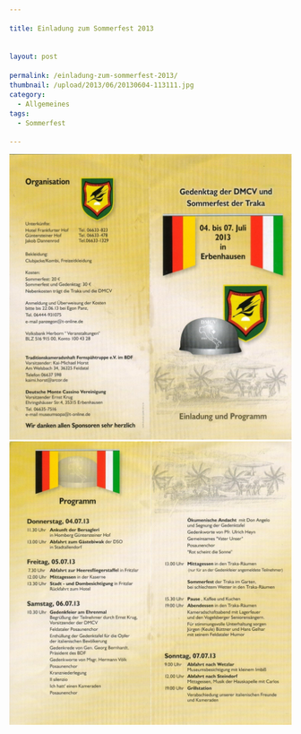 ```yaml
---

title: Einladung zum Sommerfest 2013


layout: post

permalink: /einladung-zum-sommerfest-2013/
thumbnail: /upload/2013/06/20130604-113111.jpg
category:
  - Allgemeines
tags:
  - Sommerfest

---
```

<a href="/upload/2013/06/20130604-112913.jpg"><img class="alignnone size-full" alt="" src="/upload/2013/06/20130604-112913.jpg" /></a><a href="/upload/2013/06/20130604-112924.jpg"><img class="alignnone size-full" alt="" src="/upload/2013/06/20130604-112924.jpg" /></a>
